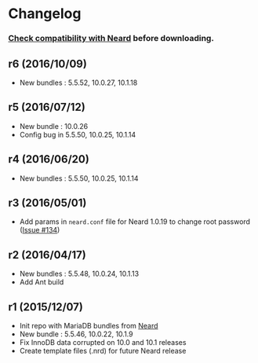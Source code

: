 # Changelog

### [Check compatibility with Neard](https://github.com/crazy-max/neard/wiki/binMariaDB#latest) before downloading.

## r6 (2016/10/09)

* New bundles : 5.5.52, 10.0.27, 10.1.18

## r5 (2016/07/12)

* New bundle : 10.0.26
* Config bug in 5.5.50, 10.0.25, 10.1.14

## r4 (2016/06/20)

* New bundles : 5.5.50, 10.0.25, 10.1.14

## r3 (2016/05/01)

* Add params in `neard.conf` file for Neard 1.0.19 to change root password ([Issue #134](https://github.com/crazy-max/neard/issues/134))

## r2 (2016/04/17)

* New bundles : 5.5.48, 10.0.24, 10.1.13
* Add Ant build

## r1 (2015/12/07)

* Init repo with MariaDB bundles from [Neard](https://github.com/crazy-max/neard)
* New bundle : 5.5.46, 10.0.22, 10.1.9
* Fix InnoDB data corrupted on 10.0 and 10.1 releases
* Create template files (.nrd) for future Neard release
